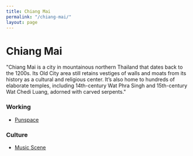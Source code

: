 ```yaml
---
title: Chiang Mai
permalink: "/chiang-mai/"
layout: page
---
```


# Chiang Mai

"Chiang Mai is a city in mountainous northern Thailand that dates back to the 1200s. Its Old City area still retains vestiges of walls and moats from its history as a cultural and religious center. It’s also home to hundreds of elaborate temples, including 14th-century Wat Phra Singh and 15th-century Wat Chedi Luang, adorned with carved serpents."

### Working

- [Punspace](http://www.punspace.com)

### Culture

- [Music Scene](http://www.scmp.com/magazines/post-magazine/arts-music/article/1999108/chiang-mais-live-music-scene-enjoying-renaissance)